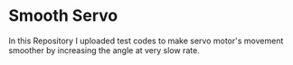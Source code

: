 # Smooth Servo

In this Repository I uploaded test codes to make servo motor's movement smoother by increasing the angle at very slow rate.
